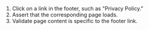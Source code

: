1. Click on a link in the footer, such as "Privacy Policy."
2. Assert that the corresponding page loads.
3. Validate page content is specific to the footer link.